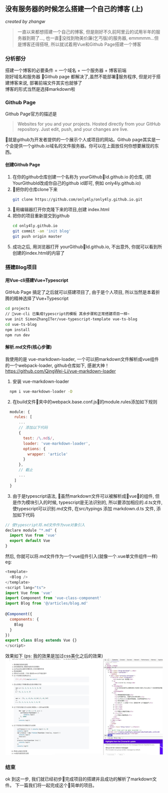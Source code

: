 ## 没有服务器的时候怎么搭建一个自己的博客 (上)
*created by zhangw*
> 一直以来都想搭建一个自己的博客, 但是刚好不久前阿里云的试用半年的服务器到期了..., 也一直没找到物美价廉(乞丐版)的服务器, emmmmm...但是博客还得搭呀, 所以就试着用Vue和Github Page搭建一个博客

### 分析部分
搭建一个博客的必要条件 = 一个域名 + 一个服务器 + 博客前端<br/>
刚好域名和服务器 Github page 都解决了,虽然不能部署服务程序, 但是对于搭建博客来说, 部署前端文件其实也就够了<br/>
博客的形式当然是选择markdown啦
### Github Page
Github Page官方的描述是
> Websites for you and your projects. Hosted directly from your GitHub repository. Just edit, push, and your changes are live.

就是github为开发者提供的一个展示个人或项目的网站。Github page其实是一个会提供一个github.io域名的文件服务器。你可以在上面放任何你想要展现的东西。
#### 创建Github Page
1. 在你的github仓库创建一个名称为 yourGithubId.github.io 的仓库, (把YourGithubId改成你自己的github id即可, 例如 only4ly.github.io)
2. 把你的仓库clone下来
   ``` bash
   git clone https://github.com/only4ly/only4ly.github.io.git
   ```
3. 用编辑器打开你克隆下来的项目,创建 index.html 
4. 把你的项目重新提交到github
   ``` bash
   cd only4ly.github.io
   git commit -am 'init blog'
   git push origin master
   ```
5. 成功之后, 用浏览器打开 yourGithubId.github.io, 不出意外, 你就可以看到所创建的index.html的内容了
### 搭建Blog项目
#### 用Vue-cli搭建Vue+Typescript
GitHub Page 搞定了之后就可以搭建项目了, 由于是个人项目, 所以当然是本着折腾的精神选择了Vue+Typescript
``` bash
cd projects
// vue-cli 已集成typescript的模板 其余步骤和正常搭建项目一样~
vue init SimonZhangITer/vue-typescript-template vue-ts-blog
cd vue-ts-blog
npm install
npm run dev
```
#### 解析.md文件(核心步骤)
我使用的是 vue-markdown-loader, 一个可以把markdown文件解析成vue组件的一个webpack-loader, github仓库如下, 感谢大神！
https://github.com/QingWei-Li/vue-markdown-loader
1. 安装 vue-markdown-loader
``` bash
  npm i vue-markdown-loader -D
```

2. 在build文件夹中的webpack.base.conf.js的module.rules添加如下规则
``` javascript
  module: {
    rules: [
      ...
      // 添加以下代码
      {
        test: /\.md$/,
        loader: 'vue-markdown-loader',
        options: {
          wrapper: 'article'
        }
      },
      // 截止
      ...
    ]
  }
```

3. 由于是typescript语法, 虽然markdown文件可以被解析成vue的组件, 但是作为模块引入的时候, typescript是无法识别的, 所以要添加相应的.d.ts文件, 使typescript可以识别.md文件, 在src/typings 添加 markdown.d.ts 文件, 添加如下代码
``` javascript
// 使typescript将.md文件作为vue对象引入
declare module "*.md" {
  import Vue from 'vue'
  export default Vue
}
```
然后, 你就可以将.md文件作为一个vue组件引入(就像一个.vue单文件组件一样)
eg: 
``` javascript
<template>
  <Blog />
</template>
<script lang="ts">
import Vue from 'vue'
import Component from 'vue-class-component'
import Blog from '@/articles/blog.md'

@Component({
  components: {
    Blog
  }
})
export class Blog extends Vue {}
</script>
```
效果如下 (ps: 我的效果是加过css美化之后的效果)
![1](markdown-loader-eg.jpg)
<!-- <img src="./markdown-loader-eg.jpg"/> -->
### 结束
ok 到这一步, 我们就已经初步完成项目的搭建并且成功的解析了markdown文件。
下一篇我们将一起完成这个简单的项目。